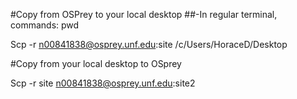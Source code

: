 #Copy from OSPrey to your local desktop
##-In regular terminal, commands:
pwd

Scp -r n00841838@osprey.unf.edu:site  /c/Users/HoraceD/Desktop

#Copy from your local desktop to OSprey

Scp -r site  n00841838@osprey.unf.edu:site2

